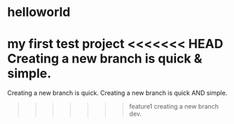 # helloworld
my first test project
<<<<<<< HEAD
Creating a new branch is quick & simple.
=======
Creating a new branch is quick.
Creating a new branch is quick AND simple.
>>>>>>> feature1
creating a new branch dev.